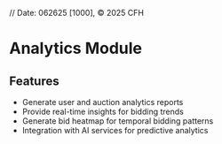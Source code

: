 // Date: 062625 [1000], © 2025 CFH
# Analytics Module

## Features
- Generate user and auction analytics reports
- Provide real-time insights for bidding trends
- Generate bid heatmap for temporal bidding patterns
- Integration with AI services for predictive analytics
